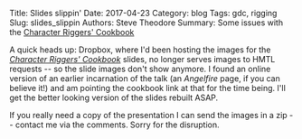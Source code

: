 Title: Slides slippin'
Date: 2017-04-23
Category: blog
Tags: gdc, rigging
Slug: slides_slippin
Authors: Steve Theodore
Summary: Some issues with the [Character Riggers' Cookbook](pages/cookbook)

A quick heads up: Dropbox, where I'd been hosting the images for the _[Character Riggers' Cookbook](pages/cookbook)_ slides, no longer serves images to HMTL requests -- so the slide images don't show anymore.  I found an online version of an earlier incarnation of the talk (an _Angelfire_ page, if you can believe it!) and am pointing the cookbook link at that for the time being. I'll get the better looking version of the slides rebuilt ASAP.  

If you really need a copy of the presentation I can send the images in a zip -- contact me via the comments.  Sorry for the disruption.

